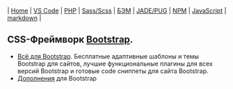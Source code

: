 | [Home](../README.md) | [VS Code](readme/VSCode.md) | [PHP](readme/PHP.md) | [Sass/Scss](readme/Sass.md) | [БЭМ](readme/БЭМ.md) | [JADE/PUG](readme/JADE-PUG.md) | [NPM](readme/NPM.md) | [JavaScript](readme/JavaScript.md) | [markdown](readme/markdown.md) |

## CSS-Фреймворк [Bootstrap][3].  
  - [Всё для Bootstrap][3.1]. Бесплатные адаптивные шаблоны и темы Bootstrap для сайтов, лучшие функциональные плагины для всех версий Bootstrap и готовые code сниппеты для сайта Bootstrap.  
  - [Дополнения][3.2] для Bootstrap  

[3]: https://getbootstrap.com/ "Bootstrap"
[3.1]: http://bootstraptema.ru/ "Всё для Bootstrap"
[3.2]: https://habr.com/ru/company/dataart/blog/258301/ "Дополнения для Bootstrap"
